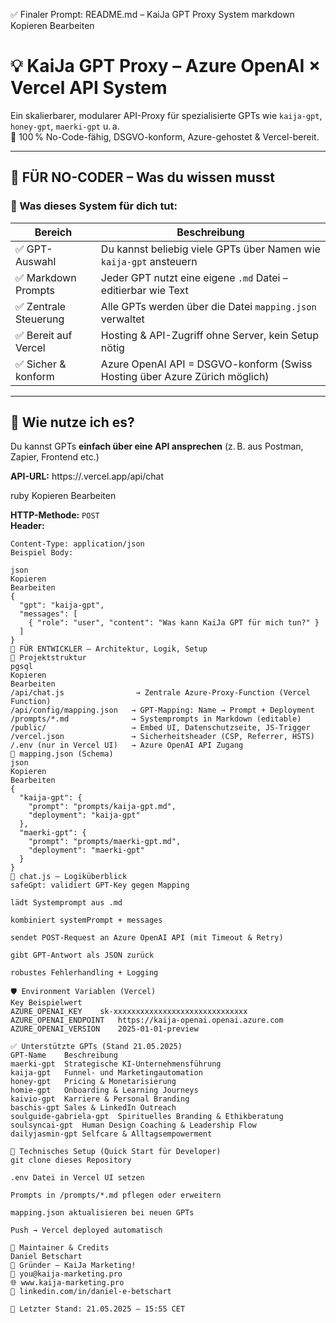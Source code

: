 ✅ Finaler Prompt: README.md – KaiJa GPT Proxy System
markdown
Kopieren
Bearbeiten
# 💡 KaiJa GPT Proxy – Azure OpenAI × Vercel API System

Ein skalierbarer, modularer API-Proxy für spezialisierte GPTs wie `kaija-gpt`, `honey-gpt`, `maerki-gpt` u. a.  
📍 100 % No-Code-fähig, DSGVO-konform, Azure-gehostet & Vercel-bereit.

---

## 👤 FÜR NO-CODER – Was du wissen musst

### 🔧 Was dieses System für dich tut:

| Bereich                  | Beschreibung                                                                 |
|--------------------------|------------------------------------------------------------------------------|
| ✅ GPT-Auswahl           | Du kannst beliebig viele GPTs über Namen wie `kaija-gpt` ansteuern           |
| ✅ Markdown Prompts      | Jeder GPT nutzt eine eigene `.md` Datei – editierbar wie Text                 |
| ✅ Zentrale Steuerung    | Alle GPTs werden über die Datei `mapping.json` verwaltet                     |
| ✅ Bereit auf Vercel     | Hosting & API-Zugriff ohne Server, kein Setup nötig                          |
| ✅ Sicher & konform      | Azure OpenAI API = DSGVO-konform (Swiss Hosting über Azure Zürich möglich)   |

---

## 🚀 Wie nutze ich es?

Du kannst GPTs **einfach über eine API ansprechen** (z. B. aus Postman, Zapier, Frontend etc.)

**API-URL:**
https://<dein-vercel-projekt>.vercel.app/api/chat

ruby
Kopieren
Bearbeiten

**HTTP-Methode:** `POST`  
**Header:**
```http
Content-Type: application/json
Beispiel Body:

json
Kopieren
Bearbeiten
{
  "gpt": "kaija-gpt",
  "messages": [
    { "role": "user", "content": "Was kann KaiJa GPT für mich tun?" }
  ]
}
🧠 FÜR ENTWICKLER – Architektur, Logik, Setup
📂 Projektstruktur
pgsql
Kopieren
Bearbeiten
/api/chat.js                → Zentrale Azure-Proxy-Function (Vercel Function)
/api/config/mapping.json   → GPT-Mapping: Name → Prompt + Deployment
/prompts/*.md              → Systemprompts in Markdown (editable)
/public/                   → Embed UI, Datenschutzseite, JS-Trigger
/vercel.json               → Sicherheitsheader (CSP, Referrer, HSTS)
/.env (nur in Vercel UI)   → Azure OpenAI API Zugang
🔁 mapping.json (Schema)
json
Kopieren
Bearbeiten
{
  "kaija-gpt": {
    "prompt": "prompts/kaija-gpt.md",
    "deployment": "kaija-gpt"
  },
  "maerki-gpt": {
    "prompt": "prompts/maerki-gpt.md",
    "deployment": "maerki-gpt"
  }
}
🧩 chat.js – Logiküberblick
safeGpt: validiert GPT-Key gegen Mapping

lädt Systemprompt aus .md

kombiniert systemPrompt + messages

sendet POST-Request an Azure OpenAI API (mit Timeout & Retry)

gibt GPT-Antwort als JSON zurück

robustes Fehlerhandling + Logging

🛡 Environment Variablen (Vercel)
Key	Beispielwert
AZURE_OPENAI_KEY	sk-xxxxxxxxxxxxxxxxxxxxxxxxxxxxxx
AZURE_OPENAI_ENDPOINT	https://kaija-openai.openai.azure.com
AZURE_OPENAI_VERSION	2025-01-01-preview

✅ Unterstützte GPTs (Stand 21.05.2025)
GPT-Name	Beschreibung
maerki-gpt	Strategische KI-Unternehmensführung
kaija-gpt	Funnel- und Marketingautomation
honey-gpt	Pricing & Monetarisierung
homie-gpt	Onboarding & Learning Journeys
kaivio-gpt	Karriere & Personal Branding
baschis-gpt	Sales & LinkedIn Outreach
soulguide-gabriela-gpt	Spirituelles Branding & Ethikberatung
soulsyncai-gpt	Human Design Coaching & Leadership Flow
dailyjasmin-gpt	Selfcare & Alltagsempowerment

🔧 Technisches Setup (Quick Start für Developer)
git clone dieses Repository

.env Datei in Vercel UI setzen

Prompts in /prompts/*.md pflegen oder erweitern

mapping.json aktualisieren bei neuen GPTs

Push → Vercel deployed automatisch

🧠 Maintainer & Credits
Daniel Betschart
🧠 Gründer – KaiJa Marketing!
📧 you@kaija-marketing.pro
🌐 www.kaija-marketing.pro
🔗 linkedin.com/in/daniel-e-betschart

📅 Letzter Stand: 21.05.2025 – 15:55 CET
